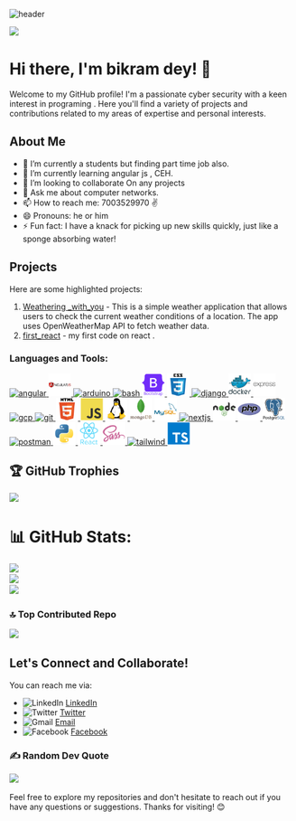 ![header](https://mpolinowski.github.io/Personal/personal_assets/img/tools_banner.webp)


[![](https://visitcount.itsvg.in/api?id=Modhack2003&label=Profile%20Views&color=5&icon=5&pretty=true)](https://visitcount.itsvg.in)

# Hi there, I'm bikram dey! 👋

Welcome to my GitHub profile! I'm a passionate cyber security with a keen interest in programing . Here you'll find a variety of projects and contributions related to my areas of expertise and personal interests.

## About Me

- 🔭 I’m currently a students but finding part time  job also.
- 🌱 I’m currently learning angular js , CEH.
- 👯 I’m looking to collaborate On any projects
- 💬 Ask me about  computer networks.
- 📫 How to reach me: 7003529970  ✌️
- 😄 Pronouns:  he or him
- ⚡ Fun fact: I have a knack for picking up new skills quickly, just like a sponge absorbing water!


## Projects

Here are some highlighted projects:

1. [Weathering _with_you](https://github.com/modhack2003/weathering_with_you.git) - This is a simple weather application that allows users to check the current weather conditions of a location. The app uses OpenWeatherMap API to fetch weather data.
2. [first_react](https://github.com/modhack2003/first_react.git) - my first code on react .

<h3 align="left">Languages and Tools:</h3>
<p align="left"> <a href="https://angular.io" target="_blank" rel="noreferrer"> <img src="https://angular.io/assets/images/logos/angular/angular.svg" alt="angular" width="40" height="40"/> </a> <a href="https://angular.io" target="_blank" rel="noreferrer"> <img src="https://raw.githubusercontent.com/devicons/devicon/master/icons/angularjs/angularjs-original-wordmark.svg" alt="angularjs" width="40" height="40"/> </a> <a href="https://www.arduino.cc/" target="_blank" rel="noreferrer"> <img src="https://cdn.worldvectorlogo.com/logos/arduino-1.svg" alt="arduino" width="40" height="40"/> </a> <a href="https://www.gnu.org/software/bash/" target="_blank" rel="noreferrer"> <img src="https://www.vectorlogo.zone/logos/gnu_bash/gnu_bash-icon.svg" alt="bash" width="40" height="40"/> </a> <a href="https://getbootstrap.com" target="_blank" rel="noreferrer"> <img src="https://raw.githubusercontent.com/devicons/devicon/master/icons/bootstrap/bootstrap-plain-wordmark.svg" alt="bootstrap" width="40" height="40"/> </a> <a href="https://www.w3schools.com/css/" target="_blank" rel="noreferrer"> <img src="https://raw.githubusercontent.com/devicons/devicon/master/icons/css3/css3-original-wordmark.svg" alt="css3" width="40" height="40"/> </a> <a href="https://www.djangoproject.com/" target="_blank" rel="noreferrer"> <img src="https://cdn.worldvectorlogo.com/logos/django.svg" alt="django" width="40" height="40"/> </a> <a href="https://www.docker.com/" target="_blank" rel="noreferrer"> <img src="https://raw.githubusercontent.com/devicons/devicon/master/icons/docker/docker-original-wordmark.svg" alt="docker" width="40" height="40"/> </a> <a href="https://expressjs.com" target="_blank" rel="noreferrer"> <img src="https://raw.githubusercontent.com/devicons/devicon/master/icons/express/express-original-wordmark.svg" alt="express" width="40" height="40"/> </a> <a href="https://cloud.google.com" target="_blank" rel="noreferrer"> <img src="https://www.vectorlogo.zone/logos/google_cloud/google_cloud-icon.svg" alt="gcp" width="40" height="40"/> </a> <a href="https://git-scm.com/" target="_blank" rel="noreferrer"> <img src="https://www.vectorlogo.zone/logos/git-scm/git-scm-icon.svg" alt="git" width="40" height="40"/> </a> <a href="https://www.w3.org/html/" target="_blank" rel="noreferrer"> <img src="https://raw.githubusercontent.com/devicons/devicon/master/icons/html5/html5-original-wordmark.svg" alt="html5" width="40" height="40"/> </a> <a href="https://developer.mozilla.org/en-US/docs/Web/JavaScript" target="_blank" rel="noreferrer"> <img src="https://raw.githubusercontent.com/devicons/devicon/master/icons/javascript/javascript-original.svg" alt="javascript" width="40" height="40"/> </a> <a href="https://www.linux.org/" target="_blank" rel="noreferrer"> <img src="https://raw.githubusercontent.com/devicons/devicon/master/icons/linux/linux-original.svg" alt="linux" width="40" height="40"/> </a> <a href="https://www.mongodb.com/" target="_blank" rel="noreferrer"> <img src="https://raw.githubusercontent.com/devicons/devicon/master/icons/mongodb/mongodb-original-wordmark.svg" alt="mongodb" width="40" height="40"/> </a> <a href="https://www.mysql.com/" target="_blank" rel="noreferrer"> <img src="https://raw.githubusercontent.com/devicons/devicon/master/icons/mysql/mysql-original-wordmark.svg" alt="mysql" width="40" height="40"/> </a> <a href="https://nextjs.org/" target="_blank" rel="noreferrer"> <img src="https://cdn.worldvectorlogo.com/logos/nextjs-2.svg" alt="nextjs" width="40" height="40"/> </a> <a href="https://nodejs.org" target="_blank" rel="noreferrer"> <img src="https://raw.githubusercontent.com/devicons/devicon/master/icons/nodejs/nodejs-original-wordmark.svg" alt="nodejs" width="40" height="40"/> </a> <a href="https://www.php.net" target="_blank" rel="noreferrer"> <img src="https://raw.githubusercontent.com/devicons/devicon/master/icons/php/php-original.svg" alt="php" width="40" height="40"/> </a> <a href="https://www.postgresql.org" target="_blank" rel="noreferrer"> <img src="https://raw.githubusercontent.com/devicons/devicon/master/icons/postgresql/postgresql-original-wordmark.svg" alt="postgresql" width="40" height="40"/> </a> <a href="https://postman.com" target="_blank" rel="noreferrer"> <img src="https://www.vectorlogo.zone/logos/getpostman/getpostman-icon.svg" alt="postman" width="40" height="40"/> </a> <a href="https://www.python.org" target="_blank" rel="noreferrer"> <img src="https://raw.githubusercontent.com/devicons/devicon/master/icons/python/python-original.svg" alt="python" width="40" height="40"/> </a> <a href="https://reactjs.org/" target="_blank" rel="noreferrer"> <img src="https://raw.githubusercontent.com/devicons/devicon/master/icons/react/react-original-wordmark.svg" alt="react" width="40" height="40"/> </a> <a href="https://sass-lang.com" target="_blank" rel="noreferrer"> <img src="https://raw.githubusercontent.com/devicons/devicon/master/icons/sass/sass-original.svg" alt="sass" width="40" height="40"/> </a> <a href="https://tailwindcss.com/" target="_blank" rel="noreferrer"> <img src="https://www.vectorlogo.zone/logos/tailwindcss/tailwindcss-icon.svg" alt="tailwind" width="40" height="40"/> </a> <a href="https://www.typescriptlang.org/" target="_blank" rel="noreferrer"> <img src="https://raw.githubusercontent.com/devicons/devicon/master/icons/typescript/typescript-original.svg" alt="typescript" width="40" height="40"/> </a> </p>




## 🏆 GitHub Trophies
![](https://github-profile-trophy.vercel.app/?username=Modhack2003&theme=radical&no-frame=false&no-bg=true&margin-w=4)
# 📊 GitHub Stats:
![](https://github-readme-stats.vercel.app/api?username=Modhack2003&theme=radical&hide_border=false&include_all_commits=false&count_private=false)<br/>
![](https://github-readme-streak-stats.herokuapp.com/?user=Modhack2003&theme=radical&hide_border=false)<br/>
![](https://github-readme-stats.vercel.app/api/top-langs/?username=Modhack2003&theme=radical&hide_border=false&include_all_commits=false&count_private=false&layout=compact)
### 🔝 Top Contributed Repo
![](https://github-contributor-stats.vercel.app/api?username=Modhack2003&limit=5&theme=radical&combine_all_yearly_contributions=true)
## Let's Connect and Collaborate!


You can reach me via:

- <img src="https://img.icons8.com/color/48/000000/linkedin.png" alt="LinkedIn" width="20" height="20"/> [LinkedIn](www.linkedin.com/in/bikram-dey-503975209)
- <img src="https://img.icons8.com/color/48/000000/twitter.png" alt="Twitter" width="20" height="20"/> [Twitter](https://twitter.com/Bikramdey2003)
- <img src="https://img.icons8.com/color/48/000000/gmail.png" alt="Gmail" width="20" height="20"/> [Email](mailto:bikram20031213@gmail.com)
- <img src="https://img.icons8.com/color/48/000000/facebook.png" alt="Facebook" width="20" height="20"/> [Facebook](https://www.facebook.com/bikram.dey.94849)

### ✍️ Random Dev Quote
![](https://quotes-github-readme.vercel.app/api?type=vetical&theme=dark)

Feel free to explore my repositories and don't hesitate to reach out if you have any questions or suggestions. Thanks for visiting! 😊
